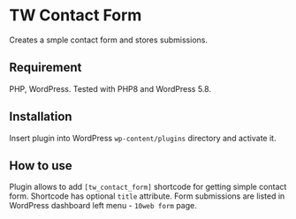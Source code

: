 # TW Contact Form
Creates a smple contact form and stores submissions.

## Requirement
PHP, WordPress. Tested with PHP8 and WordPress 5.8.

## Installation
Insert plugin into WordPress `wp-content/plugins` directory and activate it.

## How to use
Plugin allows to add `[tw_contact_form]` shortcode for getting simple contact form. Shortcode has optional `title` attribute.
Form submissions are listed in WordPress dashboard left menu - `10web form` page.
